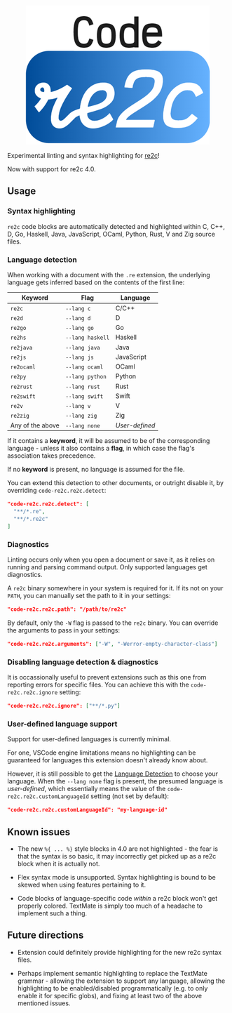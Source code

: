 <p align="center">
  <img src="https://raw.githubusercontent.com/deimonn/code-re2c/refs/heads/master/assets/logo.png">
</p>

Experimental linting and syntax highlighting for [re2c](http://re2c.org)!

Now with support for re2c 4.0.

## Usage

### Syntax highlighting

`re2c` code blocks are automatically detected and highlighted within C, C++, D, Go, Haskell, Java, JavaScript, OCaml, Python, Rust, V and Zig source files.

### Language detection

When working with a document with the `.re` extension, the underlying language gets inferred based on the contents of the first line:

Keyword          | Flag             | Language
--               | --               | --
`re2c`           | `--lang c`       | C/C++
`re2d`           | `--lang d`       | D
`re2go`          | `--lang go`      | Go
`re2hs`          | `--lang haskell` | Haskell
`re2java`        | `--lang java`    | Java
`re2js`          | `--lang js`      | JavaScript
`re2ocaml`       | `--lang ocaml`   | OCaml
`re2py`          | `--lang python`  | Python
`re2rust`        | `--lang rust`    | Rust
`re2swift`       | `--lang swift`   | Swift
`re2v`           | `--lang v`       | V
`re2zig`         | `--lang zig`     | Zig
Any of the above | `--lang none`    | *User-defined*

If it contains a **keyword**, it will be assumed to be of the corresponding language - unless it also contains a **flag**, in which case the flag's association takes precedence.

If no **keyword** is present, no language is assumed for the file.

You can extend this detection to other documents, or outright disable it, by overriding `code-re2c.re2c.detect`:

```JSON
"code-re2c.re2c.detect": [
  "**/*.re",
  "**/*.re2c"
]
```

### Diagnostics

Linting occurs only when you open a document or save it, as it relies on running and parsing command output. Only supported languages get diagnostics.

A `re2c` binary somewhere in your system is required for it. If its not on your `PATH`, you can manually set the path to it in your settings:

```JSON
"code-re2c.re2c.path": "/path/to/re2c"
```

By default, only the `-W` flag is passed to the `re2c` binary. You can override the arguments to pass in your settings:

```JSON
"code-re2c.re2c.arguments": ["-W", "-Werror-empty-character-class"]
```

### Disabling language detection & diagnostics

It is occassionally useful to prevent extensions such as this one from reporting errors for specific files. You can achieve this with the `code-re2c.re2c.ignore` setting:

```JSON
"code-re2c.re2c.ignore": ["**/*.py"]
```

### User-defined language support

Support for user-defined languages is currently minimal.

For one, VSCode engine limitations means no highlighting can be guaranteed for languages this extension doesn't already know about.

However, it is still possible to get the [Language Detection](#language-detection) to choose your language. When the `--lang none` flag is present, the presumed language is *user-defined*, which essentially means the value of the `code-re2c.re2c.customLanguageId` setting (not set by default):

```JSON
"code-re2c.re2c.customLanguageId": "my-language-id"
```

## Known issues

- The new `%{ ... %}` style blocks in 4.0 are not highlighted - the fear is that the syntax is so basic, it may incorrectly get picked up as a re2c block when it is actually not.

- Flex syntax mode is unsupported. Syntax highlighting is bound to be skewed when using features pertaining to it.

- Code blocks of language-specific code *within* a re2c block won't get properly colored. TextMate is simply too much of a headache to implement such a thing.

## Future directions

- Extension could definitely provide highlighting for the new re2c syntax files.

- Perhaps implement semantic highlighting to replace the TextMate grammar - allowing the extension to support any language, allowing the highlighting to be enabled/disabled programmatically (e.g. to only enable it for specific globs), and fixing at least two of the above mentioned issues.
